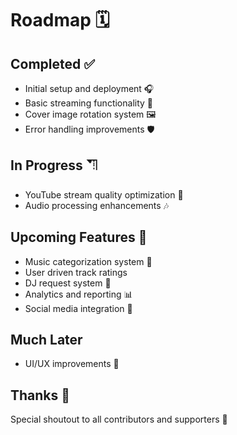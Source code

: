 # Roadmap 🗓️

## Completed ✅

- Initial setup and deployment 🎧
- Basic streaming functionality 🎥
- Cover image rotation system 🖼️
- Error handling improvements 🛡️

## In Progress ⛠️

- YouTube stream quality optimization 🔧
- Audio processing enhancements 🎶

## Upcoming Features 🌟

- Music categorization system 🎵
- User driven track ratings
- DJ request system 🎤
- Analytics and reporting 📊
- Social media integration 🚀

## Much Later

- UI/UX improvements 🎨

## Thanks 🎁

Special shoutout to all contributors and supporters 💙